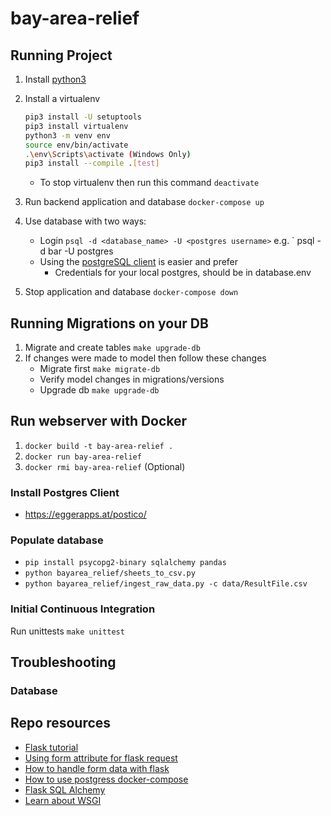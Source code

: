 # bay-area-relief

## Running Project

1. Install [python3](https://www.python.org/downloads/)
2. Install a virtualenv

   ```bash
   pip3 install -U setuptools
   pip3 install virtualenv
   python3 -m venv env
   source env/bin/activate
   .\env\Scripts\activate (Windows Only)
   pip3 install --compile .[test]
   ```

   - To stop virtualenv then run this command `deactivate`

3. Run backend application and database `docker-compose up`
4. Use database with two ways:
   - Login `psql -d <database_name> -U <postgres username>` e.g. ` psql -d bar -U postgres
   - Using the [postgreSQL client](https://eggerapps.at/postico/) is easier and prefer
     - Credentials for your local postgres, should be in database.env
5. Stop application and database `docker-compose down`

## Running Migrations on your DB

1. Migrate and create tables `make upgrade-db`
2. If changes were made to model then follow these changes
   - Migrate first `make migrate-db`
   - Verify model changes in migrations/versions
   - Upgrade db `make upgrade-db`

## Run webserver with Docker

1. `docker build -t bay-area-relief .`
2. `docker run bay-area-relief`
3. `docker rmi bay-area-relief` (Optional)

### Install Postgres Client

- https://eggerapps.at/postico/

### Populate database

- `pip install psycopg2-binary sqlalchemy pandas`
- `python bayarea_relief/sheets_to_csv.py`
- `python bayarea_relief/ingest_raw_data.py -c data/ResultFile.csv`

### Initial Continuous Integration

Run unittests `make unittest`

## Troubleshooting

### Database

## Repo resources

- [Flask tutorial](https://flask.palletsprojects.com/en/1.1.x/tutorial/layout/)
- [Using form attribute for flask request](https://stackoverflow.com/questions/10434599/get-the-data-received-in-a-flask-request)
- [How to handle form data with flask](https://stackoverflow.com/questions/45590988/converting-flask-form-data-to-json-only-gets-first-value)
- [How to use postgress docker-compose](https://medium.com/analytics-vidhya/getting-started-with-postgresql-using-docker-compose-34d6b808c47c)
- [Flask SQL Alchemy](https://flask-sqlalchemy.palletsprojects.com/en/2.x/models/)
- [Learn about WSGI](https://flask.palletsprojects.com/en/1.1.x/deploying/wsgi-standalone/)
